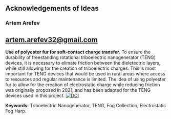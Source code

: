 ## Acknowledgements of Ideas

### Artem Arefev
## artem.arefev32@gmail.com

**Use of polyester fur for soft-contact charge transfer.** To ensure the durability of freestanding rotational triboelectric nanogenerator (TENG) devices, it is necessary to elimate friction between the dieletectric layers, while still allowing for the creation of triboelectric charges. This is most important for TENG devices that would be used in rural areas where access to resources and regular maintenance is limited. The idea of using polyester fur to allow for the creation of electrostatic charge while reducing friction was originally proposed in 2021, and has been adapted for the TENG devices used in this project.
[![DOI](https://doi.org/10.1016/j.nanoen.2021.106585.svg)](https://doi.org/10.1016/j.nanoen.2021.106585)


**Keywords:** Triboelectric Nanogenerator, TENG, Fog Collection, Electrostatic Fog Harp.